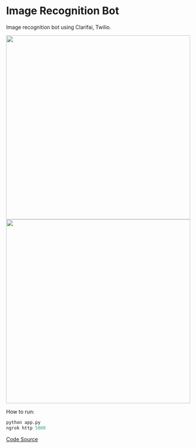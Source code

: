 # Image Recognition Bot
Image recognition bot using Clarifai, Twilio.

<img src="https://i.ibb.co/LxJ1bKJ/IMG-7750.png" height="500">
<img src="https://i.ibb.co/BqDtcBm/IMG-7749.png" height="500">

How to run:
``` python
python app.py
ngrok http 5000
```

[Code Source](https://www.twilio.com/blog/2017/06/image-recognition-in-python-with-the-clarifai-api-and-twilio-mms.html?utm_source=youtube&utm_medium=video&utm_campaign=mms_imagerec_python)

